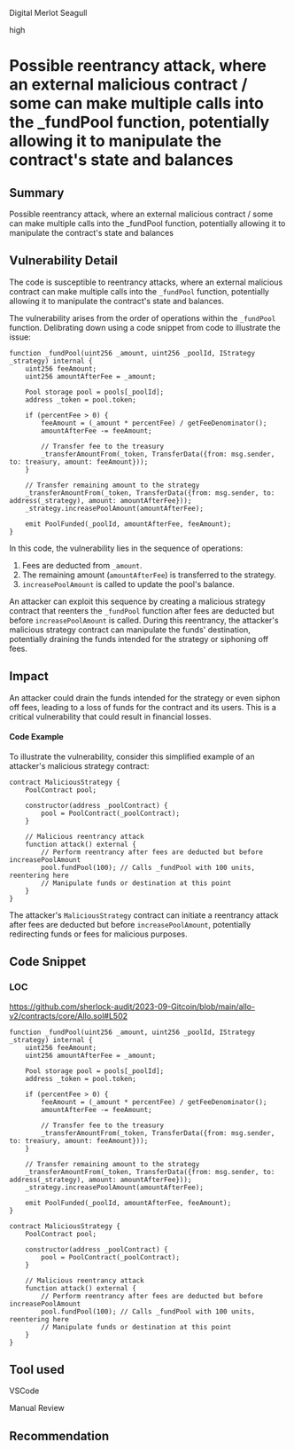 Digital Merlot Seagull

high

# Possible reentrancy attack, where an external malicious contract / some can make multiple calls into the _fundPool function, potentially allowing it to manipulate the contract's state and balances
## Summary
Possible reentrancy attack, where an external malicious contract / some can make multiple calls into the _fundPool function, potentially allowing it to manipulate the contract's state and balances

## Vulnerability Detail
The code is susceptible to reentrancy attacks, where an external malicious contract can make multiple calls into the `_fundPool` function, potentially allowing it to manipulate the contract's state and balances.

The vulnerability arises from the order of operations within the `_fundPool` function. Delibrating down using a code snippet from code to illustrate the issue:

```solidity
function _fundPool(uint256 _amount, uint256 _poolId, IStrategy _strategy) internal {
    uint256 feeAmount;
    uint256 amountAfterFee = _amount;

    Pool storage pool = pools[_poolId];
    address _token = pool.token;

    if (percentFee > 0) {
        feeAmount = (_amount * percentFee) / getFeeDenominator();
        amountAfterFee -= feeAmount;

        // Transfer fee to the treasury
        _transferAmountFrom(_token, TransferData({from: msg.sender, to: treasury, amount: feeAmount}));
    }

    // Transfer remaining amount to the strategy
    _transferAmountFrom(_token, TransferData({from: msg.sender, to: address(_strategy), amount: amountAfterFee}));
    _strategy.increasePoolAmount(amountAfterFee);

    emit PoolFunded(_poolId, amountAfterFee, feeAmount);
}
```

In this code, the vulnerability lies in the sequence of operations:

1. Fees are deducted from `_amount`.
2. The remaining amount (`amountAfterFee`) is transferred to the strategy.
3. `increasePoolAmount` is called to update the pool's balance.

An attacker can exploit this sequence by creating a malicious strategy contract that reenters the `_fundPool` function after fees are deducted but before `increasePoolAmount` is called. During this reentrancy, the attacker's malicious strategy contract can manipulate the funds' destination, potentially draining the funds intended for the strategy or siphoning off fees.



## Impact
An attacker could drain the funds intended for the strategy or even siphon off fees, leading to a loss of funds for the contract and its users. This is a critical vulnerability that could result in financial losses.

#### Code Example
To illustrate the vulnerability, consider this simplified example of an attacker's malicious strategy contract:

```solidity
contract MaliciousStrategy {
    PoolContract pool;

    constructor(address _poolContract) {
        pool = PoolContract(_poolContract);
    }

    // Malicious reentrancy attack
    function attack() external {
        // Perform reentrancy after fees are deducted but before increasePoolAmount
        pool.fundPool(100); // Calls _fundPool with 100 units, reentering here
        // Manipulate funds or destination at this point
    }
}
```

The attacker's `MaliciousStrategy` contract can initiate a reentrancy attack after fees are deducted but before `increasePoolAmount`, potentially redirecting funds or fees for malicious purposes.


## Code Snippet
### LOC
https://github.com/sherlock-audit/2023-09-Gitcoin/blob/main/allo-v2/contracts/core/Allo.sol#L502

```solidity
function _fundPool(uint256 _amount, uint256 _poolId, IStrategy _strategy) internal {
    uint256 feeAmount;
    uint256 amountAfterFee = _amount;

    Pool storage pool = pools[_poolId];
    address _token = pool.token;

    if (percentFee > 0) {
        feeAmount = (_amount * percentFee) / getFeeDenominator();
        amountAfterFee -= feeAmount;

        // Transfer fee to the treasury
        _transferAmountFrom(_token, TransferData({from: msg.sender, to: treasury, amount: feeAmount}));
    }

    // Transfer remaining amount to the strategy
    _transferAmountFrom(_token, TransferData({from: msg.sender, to: address(_strategy), amount: amountAfterFee}));
    _strategy.increasePoolAmount(amountAfterFee);

    emit PoolFunded(_poolId, amountAfterFee, feeAmount);
}
```

```solidity
contract MaliciousStrategy {
    PoolContract pool;

    constructor(address _poolContract) {
        pool = PoolContract(_poolContract);
    }

    // Malicious reentrancy attack
    function attack() external {
        // Perform reentrancy after fees are deducted but before increasePoolAmount
        pool.fundPool(100); // Calls _fundPool with 100 units, reentering here
        // Manipulate funds or destination at this point
    }
}
```

## Tool used
VSCode

Manual Review

## Recommendation
